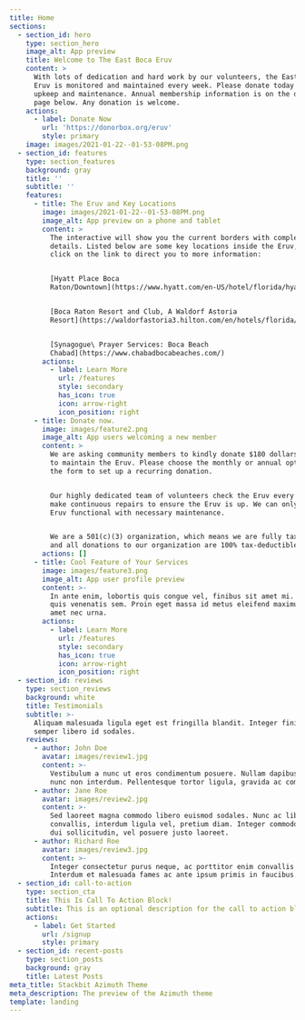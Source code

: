 ```yaml
---
title: Home
sections:
  - section_id: hero
    type: section_hero
    image_alt: App preview
    title: Welcome to The East Boca Eruv
    content: >
      With lots of dedication and hard work by our volunteers, the East Boca
      Eruv is monitored and maintained every week. Please donate today for Eruv
      upkeep and maintenance. Annual membership information is on the donate
      page below. Any donation is welcome.
    actions:
      - label: Donate Now
        url: 'https://donorbox.org/eruv'
        style: primary
    image: images/2021-01-22--01-53-08PM.png
  - section_id: features
    type: section_features
    background: gray
    title: ''
    subtitle: ''
    features:
      - title: The Eruv and Key Locations
        image: images/2021-01-22--01-53-08PM.png
        image_alt: App preview on a phone and tablet
        content: >
          The interactive will show you the current borders with complete
          details. Listed below are some key locations inside the Eruv, please
          click on the link to direct you to more information:


          [Hyatt Place Boca
          Raton/Downtown](https://www.hyatt.com/en-US/hotel/florida/hyatt-place-boca-raton-downtown/fllzb)


          [Boca Raton Resort and Club, A Waldorf Astoria
          Resort](https://waldorfastoria3.hilton.com/en/hotels/florida/boca-raton-resort-and-club-a-waldorf-astoria-resort-BCTRCWA/index.html)


          [Synagogue\ Prayer Services: Boca Beach
          Chabad](https://www.chabadbocabeaches.com/)
        actions:
          - label: Learn More
            url: /features
            style: secondary
            has_icon: true
            icon: arrow-right
            icon_position: right
      - title: Donate now.
        image: images/feature2.png
        image_alt: App users welcoming a new member
        content: >
          We are asking community members to kindly donate $180 dollars a year
          to maintain the Eruv. Please choose the monthly or annual option in
          the form to set up a recurring donation.


          Our highly dedicated team of volunteers check the Eruv every week and
          make continuous repairs to ensure the Eruv is up. We can only keep the
          Eruv functional with necessary maintenance.


          We are a 501(c)(3) organization, which means we are fully tax-exempt
          and all donations to our organization are 100% tax-deductible.
        actions: []
      - title: Cool Feature of Your Services
        image: images/feature3.png
        image_alt: App user profile preview
        content: >-
          In ante enim, lobortis quis congue vel, finibus sit amet mi. Aenean
          quis venenatis sem. Proin eget massa id metus eleifend maximus sit
          amet nec urna.
        actions:
          - label: Learn More
            url: /features
            style: secondary
            has_icon: true
            icon: arrow-right
            icon_position: right
  - section_id: reviews
    type: section_reviews
    background: white
    title: Testimonials
    subtitle: >-
      Aliquam malesuada ligula eget est fringilla blandit. Integer finibus
      semper libero id sodales. 
    reviews:
      - author: John Doe
        avatar: images/review1.jpg
        content: >-
          Vestibulum a nunc ut eros condimentum posuere. Nullam dapibus quis
          nunc non interdum. Pellentesque tortor ligula, gravida ac commodo eu.
      - author: Jane Roe
        avatar: images/review2.jpg
        content: >-
          Sed laoreet magna commodo libero euismod sodales. Nunc ac libero
          convallis, interdum ligula vel, pretium diam. Integer commodo sem at
          dui sollicitudin, vel posuere justo laoreet.
      - author: Richard Roe
        avatar: images/review3.jpg
        content: >-
          Integer consectetur purus neque, ac porttitor enim convallis vitae.
          Interdum et malesuada fames ac ante ipsum primis in faucibus.
  - section_id: call-to-action
    type: section_cta
    title: This Is Call To Action Block!
    subtitle: This is an optional description for the call to action block.
    actions:
      - label: Get Started
        url: /signup
        style: primary
  - section_id: recent-posts
    type: section_posts
    background: gray
    title: Latest Posts
meta_title: Stackbit Azimuth Theme
meta_description: The preview of the Azimuth theme
template: landing
---
```

